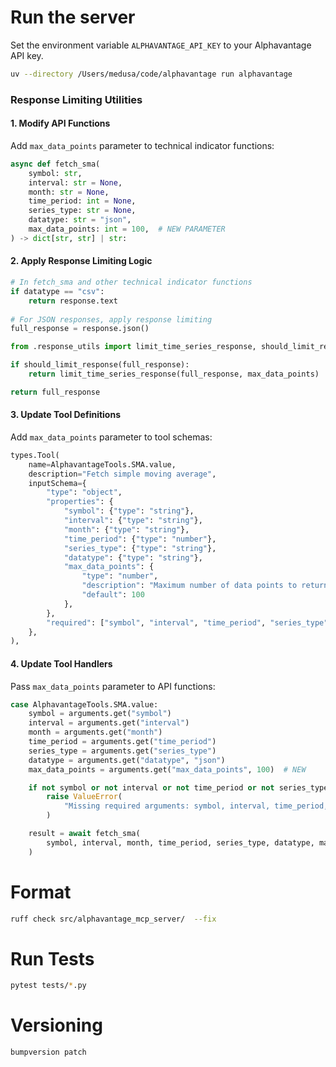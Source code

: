 # Run the server

Set the environment variable `ALPHAVANTAGE_API_KEY` to your Alphavantage API key.

```bash
uv --directory /Users/medusa/code/alphavantage run alphavantage
```

### Response Limiting Utilities

#### 1. Modify API Functions
Add `max_data_points` parameter to technical indicator functions:

```python
async def fetch_sma(
    symbol: str,
    interval: str = None,
    month: str = None,
    time_period: int = None,
    series_type: str = None,
    datatype: str = "json",
    max_data_points: int = 100,  # NEW PARAMETER
) -> dict[str, str] | str:
```

#### 2. Apply Response Limiting Logic
```python
# In fetch_sma and other technical indicator functions
if datatype == "csv":
    return response.text
    
# For JSON responses, apply response limiting
full_response = response.json()

from .response_utils import limit_time_series_response, should_limit_response

if should_limit_response(full_response):
    return limit_time_series_response(full_response, max_data_points)

return full_response
```

#### 3. Update Tool Definitions
Add `max_data_points` parameter to tool schemas:

```python
types.Tool(
    name=AlphavantageTools.SMA.value,
    description="Fetch simple moving average",
    inputSchema={
        "type": "object",
        "properties": {
            "symbol": {"type": "string"},
            "interval": {"type": "string"},
            "month": {"type": "string"},
            "time_period": {"type": "number"},
            "series_type": {"type": "string"},
            "datatype": {"type": "string"},
            "max_data_points": {
                "type": "number", 
                "description": "Maximum number of data points to return (default: 100)",
                "default": 100
            },
        },
        "required": ["symbol", "interval", "time_period", "series_type"],
    },
),
```

#### 4. Update Tool Handlers
Pass `max_data_points` parameter to API functions:

```python
case AlphavantageTools.SMA.value:
    symbol = arguments.get("symbol")
    interval = arguments.get("interval")
    month = arguments.get("month")
    time_period = arguments.get("time_period")
    series_type = arguments.get("series_type")
    datatype = arguments.get("datatype", "json")
    max_data_points = arguments.get("max_data_points", 100)  # NEW

    if not symbol or not interval or not time_period or not series_type:
        raise ValueError(
            "Missing required arguments: symbol, interval, time_period, series_type"
        )

    result = await fetch_sma(
        symbol, interval, month, time_period, series_type, datatype, max_data_points
    )
```

# Format

```bash
ruff check src/alphavantage_mcp_server/  --fix
```

# Run Tests

```bash
pytest tests/*.py
```

# Versioning

```bash
bumpversion patch
```